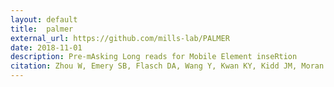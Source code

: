 ```yaml
---
layout: default
title:  palmer
external_url: https://github.com/mills-lab/PALMER
date: 2018-11-01
description: Pre-mAsking Long reads for Mobile Element inseRtion 
citation: Zhou W, Emery SB, Flasch DA, Wang Y, Kwan KY, Kidd JM, Moran JV, Mills RE. Identification and characterization of occult human-specific LINE-1 insertions using long-read sequencing technology. Nucleic Acids Res. 2020 Feb 20;48(3):1146-1163 
---
```

